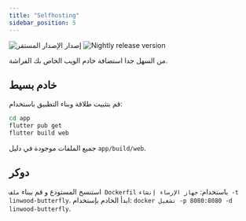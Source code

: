 ```yaml
---
title: "Selfhosting"
sidebar_position: 5
---
```


![إصدار الإصدار المستقر](https://img.shields.io/badge/dynamic/yaml?color=c4840d&label=Stable&query=%24.version&url=https%3A%2F%2Fraw.githubusercontent.com%2FLinwoodDev%2Fbutterfly%2Fstable%2Fapp%2Fpubspec.yaml&style=for-the-badge) ![Nightly release version](https://img.shields.io/badge/dynamic/yaml?color=f7d28c&label=Nightly&query=%24.version&url=https%3A%2F%2Fraw.githubusercontent.com%2FLinwoodDev%2Fbutterfly%2Fnightly%2Fapp%2Fpubspec.yaml&style=for-the-badge)

من السهل جدا استضافة خادم الويب الخاص بك الفراشة.

## خادم بسيط

قم بتثبيت طلاقة وبناء التطبيق باستخدام:

```bash
cd app
flutter pub get
flutter build web
```

جميع الملفات موجودة في دليل `app/build/web`.

## دوكر

استنسخ المستودع و قم ببناء `ملف Dockerfil` باستخدام: `جهاز الإرساء إنشاء -t linwood-butterfly`. ابدأ الخادم بإستخدام: `docker تشغيل -p 8080:8080 -d linwood-butterfly`.

